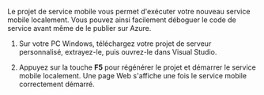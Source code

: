 

Le projet de service mobile vous permet d'exécuter votre nouveau service mobile localement. Vous pouvez ainsi facilement déboguer le code de service avant même de le publier sur Azure.

1. Sur votre PC Windows, téléchargez votre projet de serveur personnalisé, extrayez-le, puis ouvrez-le dans Visual Studio.

2. Appuyez sur la touche **F5** pour régénérer le projet et démarrer le service mobile localement. Une page Web s'affiche une fois le service mobile correctement démarré.
<!--HONumber=52--> 
